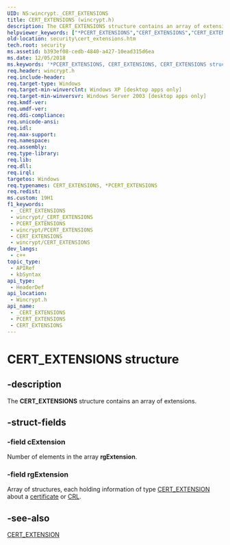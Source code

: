 ```yaml
---
UID: NS:wincrypt._CERT_EXTENSIONS
title: CERT_EXTENSIONS (wincrypt.h)
description: The CERT_EXTENSIONS structure contains an array of extensions.
helpviewer_keywords: ["*PCERT_EXTENSIONS","CERT_EXTENSIONS","CERT_EXTENSIONS structure [Security]","PCERT_EXTENSIONS","PCERT_EXTENSIONS structure pointer [Security]","_crypto2_cert_extensions","security.cert_extensions","wincrypt/CERT_EXTENSIONS","wincrypt/PCERT_EXTENSIONS"]
old-location: security\cert_extensions.htm
tech.root: security
ms.assetid: b393ef08-cedb-4840-a427-10ead315d6ea
ms.date: 12/05/2018
ms.keywords: '*PCERT_EXTENSIONS, CERT_EXTENSIONS, CERT_EXTENSIONS structure [Security], PCERT_EXTENSIONS, PCERT_EXTENSIONS structure pointer [Security], _crypto2_cert_extensions, security.cert_extensions, wincrypt/CERT_EXTENSIONS, wincrypt/PCERT_EXTENSIONS'
req.header: wincrypt.h
req.include-header: 
req.target-type: Windows
req.target-min-winverclnt: Windows XP [desktop apps only]
req.target-min-winversvr: Windows Server 2003 [desktop apps only]
req.kmdf-ver: 
req.umdf-ver: 
req.ddi-compliance: 
req.unicode-ansi: 
req.idl: 
req.max-support: 
req.namespace: 
req.assembly: 
req.type-library: 
req.lib: 
req.dll: 
req.irql: 
targetos: Windows
req.typenames: CERT_EXTENSIONS, *PCERT_EXTENSIONS
req.redist: 
ms.custom: 19H1
f1_keywords:
 - _CERT_EXTENSIONS
 - wincrypt/_CERT_EXTENSIONS
 - PCERT_EXTENSIONS
 - wincrypt/PCERT_EXTENSIONS
 - CERT_EXTENSIONS
 - wincrypt/CERT_EXTENSIONS
dev_langs:
 - c++
topic_type:
 - APIRef
 - kbSyntax
api_type:
 - HeaderDef
api_location:
 - Wincrypt.h
api_name:
 - _CERT_EXTENSIONS
 - PCERT_EXTENSIONS
 - CERT_EXTENSIONS
---
```


# CERT_EXTENSIONS structure


## -description

The <b>CERT_EXTENSIONS</b> structure contains an array of extensions.

## -struct-fields

### -field cExtension

Number of elements in the array <b>rgExtension</b>.

### -field rgExtension

Array of structures, each holding information of type <a href="/windows/desktop/api/wincrypt/ns-wincrypt-cert_extension">CERT_EXTENSION</a> about a <a href="/windows/desktop/SecGloss/c-gly">certificate</a> or <a href="/windows/desktop/SecGloss/c-gly">CRL</a>.

## -see-also

<a href="/windows/desktop/api/wincrypt/ns-wincrypt-cert_extension">CERT_EXTENSION</a>

